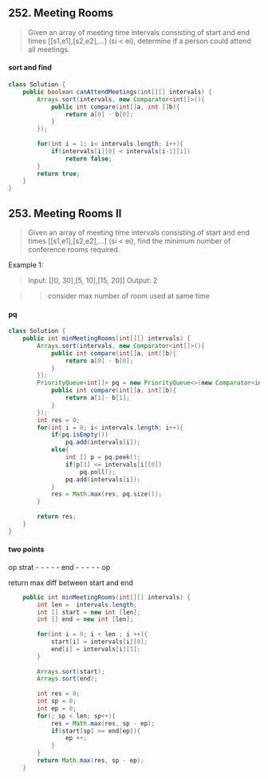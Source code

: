 ## 252. Meeting Rooms
> Given an array of meeting time intervals consisting of start and end times [[s1,e1],[s2,e2],...] (si < ei), determine if a person could attend all meetings.


#### sort and find

```java
class Solution {
    public boolean canAttendMeetings(int[][] intervals) {
        Arrays.sort(intervals, new Comparator<int[]>(){
            public int compare(int[]a, int []b){
                return a[0] - b[0];
            }
        });
        
        for(int i = 1; i< intervals.length; i++){
            if(intervals[i][0] < intervals[i-1][1])
                return false;
        }
        return true;   
    }
}
```


## 253. Meeting Rooms II
> Given an array of meeting time intervals consisting of start and end times [[s1,e1],[s2,e2],...] (si < ei), find the minimum number of conference rooms required.

Example 1:
> Input: [[0, 30],[5, 10],[15, 20]]
> Output: 2


>> consider max number of room used at same time

#### pq
```java
class Solution {
    public int minMeetingRooms(int[][] intervals) {
        Arrays.sort(intervals, new Comparator<int[]>(){
            public int compare(int[]a, int[]b){
                return a[0] - b[0];
            }
        });
        PriorityQueue<int[]> pq = new PriorityQueue<>(new Comparator<int[]>(){
            public int compare(int[]a, int[]b){
                return a[1]- b[1];
            }                    
        });
        int res = 0;
        for(int i = 0; i< intervals.length; i++){
            if(pq.isEmpty())
                pq.add(intervals[i]);
            else{
                int [] p = pq.peek();
                if(p[1] <= intervals[i][0])
                    pq.poll();
                pq.add(intervals[i]);
            }
            res = Math.max(res, pq.size());
        }
        
        return res;
    }
}
```

#### two points

op
strat - - - - - 
end   - - - - - 
op

return max diff between start and end

```java
    public int minMeetingRooms(int[][] intervals) {
        int len =  intervals.length;
        int [] start = new int [len];
        int [] end = new int [len];
        
        for(int i = 0; i < len ; i ++){
            start[i] = intervals[i][0];
            end[i] = intervals[i][1];
        }
        
        Arrays.sort(start);
        Arrays.sort(end);
        
        int res = 0;
        int sp = 0;
        int ep = 0;
        for(; sp < len; sp++){
            res = Math.max(res, sp - ep);
            if(start[sp] >= end[ep]){
                ep ++;
            }
        }
        return Math.max(res, sp - ep);
    }
```